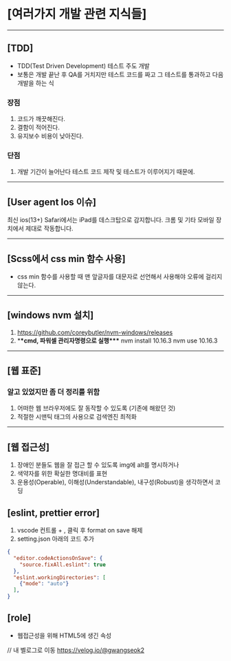 # [여러가지 개발 관련 지식들]

---

## [TDD]

- TDD(Test Driven Development) 테스트 주도 개발
- 보통은 개발 끝난 후 QA를 거치지만 테스트 코드를 짜고 그 테스트를 통과하고 다음 개발을 하는 식

### 장점

1. 코드가 깨끗해진다.
2. 결함이 적어진다.
3. 유지보수 비용이 낮아진다.

### 단점

1. 개발 기간이 늘어난다 테스트 코드 제작 및 테스트가 이루어지기 때문에.

---

## [User agent Ios 이슈]

최신 ios(13+) Safari에서는 iPad를 데스크탑으로 감지합니다.
크롬 및 기타 모바일 장치에서 제대로 작동합니다.

---

## [Scss에서 css min 함수 사용]

- css min 함수를 사용할 때 맨 앞글자를 대문자로 선언해서
  사용해야 오류에 걸리지 않는다.

---

## [windows nvm 설치]

1. https://github.com/coreybutler/nvm-windows/releases
2. \***\*cmd, 파워셀 관리자명령으로 실행\*\*\***
   nvm install 10.16.3
   nvm use 10.16.3

---

## [웹 표준]

### 알고 있었지만 좀 더 정리를 위함

1. 어떠한 웹 브라우저에도 잘 동작할 수 있도록 (기존에 해왔던 것)
2. 적절한 시맨틱 태그의 사용으로 검색엔진 최적화

---

## [웹 접근성]

1. 장애인 분들도 웹을 잘 접근 할 수 있도록 img에 alt를 명시하거나
2. 색약자를 위한 확실한 명대비를 표현
3. 운용성(Operable), 이해성(Understandable), 내구성(Robust)을 생각하면서 코딩

## [eslint, prettier error]

1. vscode 컨트롤 + , 클릭 후 format on save 해제
2. setting.json 아래의 코드 추가
```json
{
  "editor.codeActionsOnSave": {
    "source.fixAll.eslint": true
  },
  "eslint.workingDirectories": [
    {"mode": "auto"}
  ],
}
```

## [role]

- 웹접근성을 위해 HTML5에 생긴 속성

// 내 벨로그로 이동
https://velog.io/@gwangseok2
